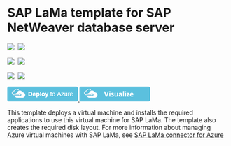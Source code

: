 # SAP LaMa template for SAP NetWeaver database server

<IMG SRC="https://azurequickstartsservice.blob.core.windows.net/badges/sap-lama-database/PublicLastTestDate.svg" />&nbsp;
<IMG SRC="https://azurequickstartsservice.blob.core.windows.net/badges/sap-lama-database/PublicDeployment.svg" />&nbsp;

<IMG SRC="https://azurequickstartsservice.blob.core.windows.net/badges/sap-lama-database/FairfaxLastTestDate.svg" />&nbsp;
<IMG SRC="https://azurequickstartsservice.blob.core.windows.net/badges/sap-lama-database/FairfaxDeployment.svg" />&nbsp;

<IMG SRC="https://azurequickstartsservice.blob.core.windows.net/badges/sap-lama-database/BestPracticeResult.svg" />&nbsp;
<IMG SRC="https://azurequickstartsservice.blob.core.windows.net/badges/sap-lama-database/CredScanResult.svg" />&nbsp;

<a href="https://portal.azure.com/#create/Microsoft.Template/uri/https%3A%2F%2Fraw.githubusercontent.com%2FAzure%2Fazure-quickstart-templates%2Fmaster%2Fsap-lama-database%2Fazuredeploy.json" target="_blank">
    <img src="https://raw.githubusercontent.com/Azure/azure-quickstart-templates/master/1-CONTRIBUTION-GUIDE/images/deploytoazure.png"/>
</a>
<a href="http://armviz.io/#/?load=https%3A%2F%2Fraw.githubusercontent.com%2FAzure%2Fazure-quickstart-templates%2Fmaster%2Fsap-lama-database%2Fazuredeploy.json" target="_blank">
    <img src="https://raw.githubusercontent.com/Azure/azure-quickstart-templates/master/1-CONTRIBUTION-GUIDE/images/visualizebutton.png"/>
</a>

This template deploys a virtual machine and installs the required applications to use this virtual machine for SAP LaMa. The template also creates the required disk layout. For more information about managing Azure virtual machines with SAP LaMa, see [SAP LaMa connector for Azure](https://docs.microsoft.com/azure/virtual-machines/workloads/sap/lama-installation)

